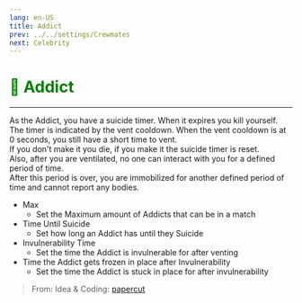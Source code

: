 ```yaml
---
lang: en-US
title: Addict
prev: ../../settings/Crewmates
next: Celebrity
---
```


# <font color="green">💊 <b>Addict</b></font> <Badge text="Basic" type="tip" vertical="middle"/>
---

As the Addict, you have a suicide timer. When it expires you kill yourself.<br>
The timer is indicated by the vent cooldown. When the vent cooldown is at 0 seconds, you still have a short time to vent.<br>
If you don't make it you die, if you make it the suicide timer is reset.<br>
Also, after you are ventilated, no one can interact with you for a defined period of time.<br>
After this period is over, you are immobilized for another defined period of time and cannot report any bodies.
* Max
  * Set the Maximum amount of Addicts that can be in a match
* Time Until Suicide
  * Set how long an Addict has until they Suicide
* Invulnerability Time
  * Set the time the Addict is invulnerable for after venting
* Time the Addict gets frozen in place after Invulnerability
  * Set the time the Addict is stuck in place for after invulnerability

> From: Idea & Coding: [papercut](https://github.com/lars-wu) 
